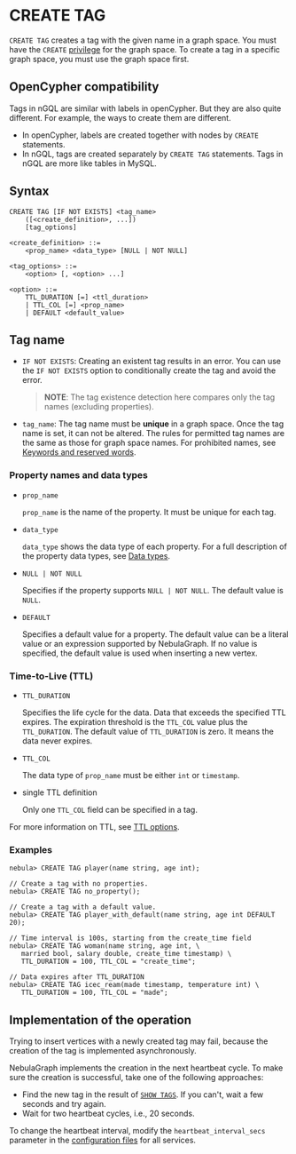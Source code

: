 # CREATE TAG

`CREATE TAG` creates a tag with the given name in a graph space. You must have the `CREATE` [privilege](../../7.data-security/1.authentication/3.role-list.md) for the graph space. To create a tag in a specific graph space, you must use the graph space first.

## OpenCypher compatibility

Tags in nGQL are similar with labels in openCypher. But they are also quite different. For example, the ways to create them are different.

* In openCypher, labels are created together with nodes by `CREATE` statements.
* In nGQL, tags are created separately by `CREATE TAG` statements. Tags in nGQL are more like tables in MySQL.

## Syntax

```ngql
CREATE TAG [IF NOT EXISTS] <tag_name>
    ([<create_definition>, ...])
    [tag_options]

<create_definition> ::=
    <prop_name> <data_type> [NULL | NOT NULL]

<tag_options> ::=
    <option> [, <option> ...]

<option> ::=
    TTL_DURATION [=] <ttl_duration>
    | TTL_COL [=] <prop_name>
    | DEFAULT <default_value>
```

## Tag name

- `IF NOT EXISTS`: Creating an existent tag results in an error. You can use the `IF NOT EXISTS` option to conditionally create the tag and avoid the error.

    > **NOTE**: The tag existence detection here compares only the tag names (excluding properties).
- `tag_name`: The tag name must be **unique** in a graph space. Once the tag name is set, it can not be altered. The rules for permitted tag names are the same as those for graph space names. For prohibited names, see [Keywords and reserved words](../20.appendix/keywords-and-reserved-words.md).

### Property names and data types

- `prop_name`

    `prop_name` is the name of the property. It must be unique for each tag.

- `data_type`

    `data_type` shows the data type of each property. For a full description of the property data types, see [Data types](../3.data-types/1.numeric.md).

- `NULL | NOT NULL`

    Specifies if the property supports `NULL | NOT NULL`. The default value is `NULL`.

- `DEFAULT`

    Specifies a default value for a property. The default value can be a literal value or an expression supported by NebulaGraph. If no value is specified, the default value is used when inserting a new vertex.

### Time-to-Live (TTL)

- `TTL_DURATION`

    Specifies the life cycle for the data. Data that exceeds the specified TTL expires. The expiration threshold is the `TTL_COL` value plus the `TTL_DURATION`. The default value of `TTL_DURATION` is zero. It means the data never expires.

- `TTL_COL`

    The data type of `prop_name` must be either `int` or `timestamp`.

- single TTL definition

    Only one `TTL_COL` field can be specified in a tag.

For more information on TTL, see [TTL options](../8.clauses-and-options/ttl-options.md).

### Examples

```ngql
nebula> CREATE TAG player(name string, age int);

// Create a tag with no properties.
nebula> CREATE TAG no_property(); 

// Create a tag with a default value.
nebula> CREATE TAG player_with_default(name string, age int DEFAULT 20);
```

```ngql
// Time interval is 100s, starting from the create_time field
nebula> CREATE TAG woman(name string, age int, \
   married bool, salary double, create_time timestamp) \
   TTL_DURATION = 100, TTL_COL = "create_time";

// Data expires after TTL_DURATION
nebula> CREATE TAG icec_ream(made timestamp, temperature int) \
   TTL_DURATION = 100, TTL_COL = "made";
```

## Implementation of the operation

Trying to insert vertices with a newly created tag may fail, because the creation of the tag is implemented asynchronously.

NebulaGraph implements the creation in the next heartbeat cycle. To make sure the creation is successful, take one of the following approaches:

- Find the new tag in the result of [`SHOW TAGS`](4.show-tags.md). If you can't, wait a few seconds and try again.
- Wait for two heartbeat cycles, i.e., 20 seconds.

To change the heartbeat interval, modify the `heartbeat_interval_secs` parameter in the [configuration files](../../5.configurations-and-logs/1.configurations/1.configurations.md) for all services.
